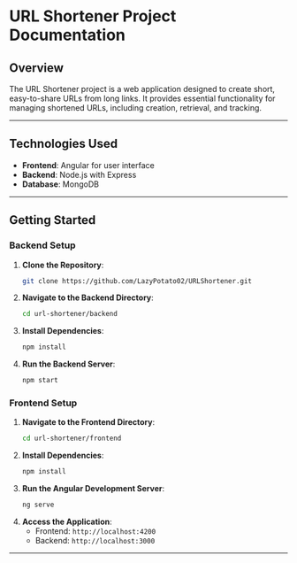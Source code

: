 # **URL Shortener Project Documentation**

## **Overview**
The URL Shortener project is a web application designed to create short, easy-to-share URLs from long links. It provides essential functionality for managing shortened URLs, including creation, retrieval, and tracking.

---

## **Technologies Used**
- **Frontend**: Angular for user interface
- **Backend**: Node.js with Express
- **Database**: MongoDB
---

## **Getting Started**

### **Backend Setup**
1. **Clone the Repository**:
   ```bash
   git clone https://github.com/LazyPotato02/URLShortener.git
   ```
2. **Navigate to the Backend Directory**:
   ```bash
   cd url-shortener/backend
   ```
3. **Install Dependencies**:
   ```bash
   npm install
   ```
4. **Run the Backend Server**:
   ```bash
   npm start
   ```

### **Frontend Setup**
1. **Navigate to the Frontend Directory**:
   ```bash
   cd url-shortener/frontend
   ```
2. **Install Dependencies**:
   ```bash
   npm install
   ```
3. **Run the Angular Development Server**:
   ```bash
   ng serve
   ```
4. **Access the Application**:
   - Frontend: `http://localhost:4200`
   - Backend: `http://localhost:3000`

---
